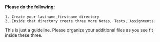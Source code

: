 #### Please do the following:

    1. Create your lastname_firstname directory
    2. Inside that directory create three more Notes, Tests, Assignments.
    
This is just a guideline.  Please organize your additional files as you see fit inside these three.
